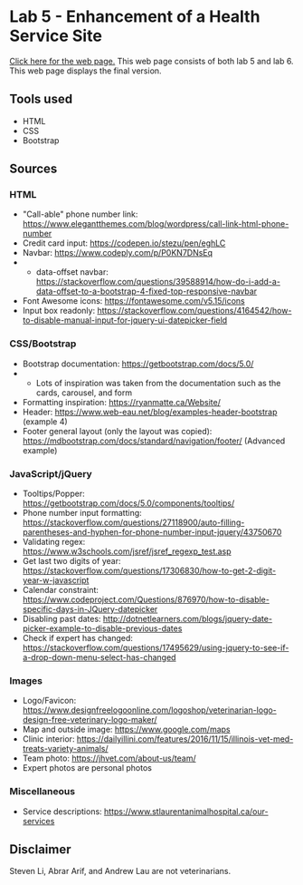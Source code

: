 # Lab 5 - Enhancement of a Health Service Site

[Click here for the web page.](https://stevenli5.github.io/seg3125/lab06/)
This web page consists of both lab 5 and lab 6. This web page displays the final version.

## Tools used
- HTML
- CSS
- Bootstrap

## Sources
### HTML
- "Call-able" phone number link: https://www.elegantthemes.com/blog/wordpress/call-link-html-phone-number
- Credit card input: https://codepen.io/stezu/pen/eghLC
- Navbar: https://www.codeply.com/p/P0KN7DNsEq
- - data-offset navbar: https://stackoverflow.com/questions/39588914/how-do-i-add-a-data-offset-to-a-bootstrap-4-fixed-top-responsive-navbar
- Font Awesome icons: https://fontawesome.com/v5.15/icons
- Input box readonly: https://stackoverflow.com/questions/4164542/how-to-disable-manual-input-for-jquery-ui-datepicker-field
### CSS/Bootstrap
- Bootstrap documentation: https://getbootstrap.com/docs/5.0/
- - Lots of inspiration was taken from the documentation such as the cards, carousel, and form
- Formatting inspiration: https://ryanmatte.ca/Website/
- Header: https://www.web-eau.net/blog/examples-header-bootstrap (example 4)
- Footer general layout (only the layout was copied): https://mdbootstrap.com/docs/standard/navigation/footer/ (Advanced example)
### JavaScript/jQuery
- Tooltips/Popper: https://getbootstrap.com/docs/5.0/components/tooltips/
- Phone number input formatting: https://stackoverflow.com/questions/27118900/auto-filling-parentheses-and-hyphen-for-phone-number-input-jquery/43750670
- Validating regex: https://www.w3schools.com/jsref/jsref_regexp_test.asp
- Get last two digits of year: https://stackoverflow.com/questions/17306830/how-to-get-2-digit-year-w-javascript
- Calendar constraint: https://www.codeproject.com/Questions/876970/how-to-disable-specific-days-in-JQuery-datepicker
- Disabling past dates: http://dotnetlearners.com/blogs/jquery-date-picker-example-to-disable-previous-dates
- Check if expert has changed: https://stackoverflow.com/questions/17495629/using-jquery-to-see-if-a-drop-down-menu-select-has-changed
### Images
- Logo/Favicon: https://www.designfreelogoonline.com/logoshop/veterinarian-logo-design-free-veterinary-logo-maker/
- Map and outside image: https://www.google.com/maps
- Clinic interior: https://dailyillini.com/features/2016/11/15/illinois-vet-med-treats-variety-animals/
- Team photo: https://jhvet.com/about-us/team/
- Expert photos are personal photos
### Miscellaneous
- Service descriptions: https://www.stlaurentanimalhospital.ca/our-services

## Disclaimer
Steven Li, Abrar Arif, and Andrew Lau are not veterinarians.